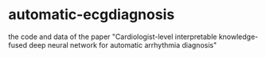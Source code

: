 # automatic-ecgdiagnosis

the code and data of the paper "Cardiologist-level interpretable knowledge-fused deep neural network for automatic arrhythmia diagnosis"
